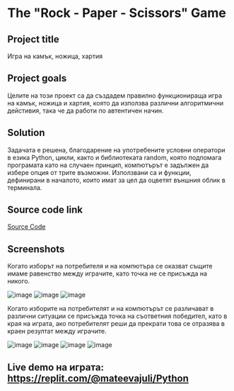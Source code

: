 # The "Rock - Paper - Scissors" Game
## Project title 
Игра на камък, ножица, хартия
## Project goals
Целите на този проект са да създадем правилно функционираща игра на камък, ножица и хартия, която да използва различни алгоритмични дейстивия, така че да работи по автентичен начин.
## Solution
Задачата е решена, благодарение на употребените условни оператори в езика Python, цикли, както и библиотеката random, която подпомага програмата като на случаен принцип, компютърът е задължен да избере опция от трите възможни. Използвани са и функции, дефинирани в началото, които имат за цел да оцветят външния облик в терминала. 
## Source code link
[Source Code](rock_paper_scissors.py)
## Screenshots
Когато изборът на потребителя и на компютъра се оказват същите имаме равенство между играчите, като точка не се присъжда на никого.

![image](https://github.com/julesmlol/RockPaperScissorsJuli/assets/161972469/677777cb-f7f3-49eb-8672-c885281880e5)
![image](https://github.com/julesmlol/RockPaperScissorsJuli/assets/161972469/2559908a-9aba-456d-bd08-ddfe1f69786e)
![image](https://github.com/julesmlol/RockPaperScissorsJuli/assets/161972469/bad0a67b-61a0-4370-a450-32a7c5cc1d6d)

Когато изборите на потребителят и на компютърът се различават в различни ситуации се присъжда точка на съответния победител, като в края на играта, ако потребителят реши да прекрати това се отразява в краен резултат между играчите.

![image](https://github.com/julesmlol/RockPaperScissorsJuli/assets/161972469/c988edb6-3d07-4869-b3fa-a70884df1846)
![image](https://github.com/julesmlol/RockPaperScissorsJuli/assets/161972469/6dffb95a-4c8e-4ef1-84fd-19787d5a0581)
![image](https://github.com/julesmlol/RockPaperScissorsJuli/assets/161972469/4cfce193-2ef3-4a56-8794-a47df5a6845d)
![image](https://github.com/julesmlol/RockPaperScissorsJuli/assets/161972469/afbc86a8-dcb0-4099-9a22-300a57618c64)



## Live demo на играта: https://replit.com/@mateevajuli/Python
